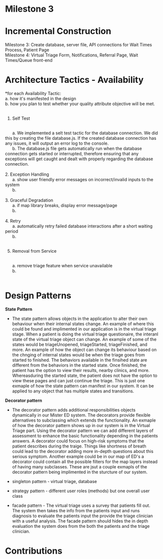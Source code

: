 # Milestone 3

# Incremental Construction

Milestone 3: Create database, server file, API connections for Wait Times Process, Patient Page
<br>
Milestone 4: Virtual Triage Form, Notifications, Referral Page, Wait Times/Queue front-end
<br>

# Architecture Tactics - Availability

*for each Availability Tactic:
<br>
   a. how it's manifested in the design
   <br>
   b. how you plan to test whether your quality attribute objective will be met.
<br>
<br> 
1. Self Test 
<br>
      a. We implemented a selt test tactic for the database connection. We did this by creating the file    database.js. If the created database connection has any issues, it will output an error log to the console.
   <br>
      b. The database.js file gets automatically run when the database connection gets started or interrupted, therefore ensuring that any exceptions will get caught and dealt with properly regarding the database connection.
   <br>
   <br>
2. Exception Handling
<br>
      a. show user friendly error messages on incorrect/invalid inputs to the system
   <br>
      b.
   <br>
   <br>
3. Graceful Degradation
<br>
      a. if map library breaks, display error message/page
   <br>
      b.
   <br>
   <br>
4. Retry
<br>
      a. automatically retry failed database interactions after a short waiting period
   <br>
      b.
   <br>
   <br>
   
5. Removal from Service
<br>
      a. remove triage feature when service unavailable
   <br>
      b.
   <br>
   <br>
  
# Design Patterns
**State Pattern** 
- The state pattern allows objects in the application to alter their own behaviour when their internal states change. An example of where this could be found and implimented in our application is in the virtual triage stage. When a patient is doing the virtual triage questionaire, the interanl state of the virtual triage object can change. An example of some of the states would be triageUnopened, triageStarted, triageFinished, and more. An example of how the object can change its behaviour based on the chnging of internal states would be when the triage goes from started to finished. The behaviors available in the finsihed state are different from the behaviors in the started state. Once finished, the patient has the option to view their results, nearby clinics, and more. Whereasduring the started state, the patient does not have the option to view these pages and can just continue the triage. This is just one exmaple of how the state pattern can manifest in our system. It can be applied to any object that has multiple states and transitions.

**Decorator pattern**
 - The decorator pattern adds additional responsibilities objects dynamically in our Mister ED system. The decorators provide flexible alternatives to subclassing which extends the functionality. An exmaple of how the decorator pattern shows up in our system is in the Virtual Triage part. Using the decorator pattern we can add different layers of assessment to enhance the basic functionality depending in the patients answers. A decorator could focus on high-risk symptoms that the patient describes during the traige. Things like shortness of breath could lead to the decorator adding more in-depth questions about this serious symptom. Another example could be in our map of ED's a decorator could contain all the possible filters for the map layers instead of having many subclasses. These are jsut a couple exmapls of the decorator pattern being implimented in the sturcture of our system.

- singleton pattern - virtual triage, database

- strategy pattern - different user roles (methods) but one overall user class
- facade pattern - The virtual triage uses a survey that patients fill out. The system then takes the info from the patients input and runs diagnosis to evaluate the patients input the provide the triage clinician with a useful analysis. The facade pattern should hides the in depth evaluation the system does from the both the patients and the triage clinician.



# Contributions

